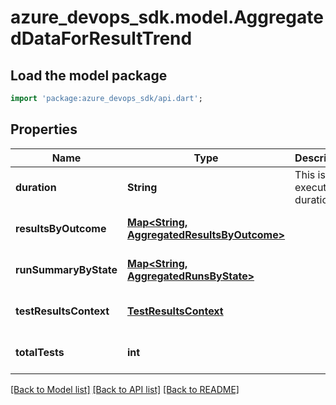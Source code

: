 # azure_devops_sdk.model.AggregatedDataForResultTrend

## Load the model package
```dart
import 'package:azure_devops_sdk/api.dart';
```

## Properties
Name | Type | Description | Notes
------------ | ------------- | ------------- | -------------
**duration** | **String** | This is tests execution duration. | [optional] [default to null]
**resultsByOutcome** | [**Map&lt;String, AggregatedResultsByOutcome&gt;**](AggregatedResultsByOutcome.md) |  | [optional] [default to {}]
**runSummaryByState** | [**Map&lt;String, AggregatedRunsByState&gt;**](AggregatedRunsByState.md) |  | [optional] [default to {}]
**testResultsContext** | [**TestResultsContext**](TestResultsContext.md) |  | [optional] [default to null]
**totalTests** | **int** |  | [optional] [default to null]

[[Back to Model list]](../README.md#documentation-for-models) [[Back to API list]](../README.md#documentation-for-api-endpoints) [[Back to README]](../README.md)


